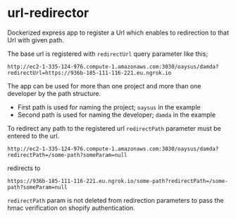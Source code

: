 # url-redirector

Dockerized express app to register a Url which enables to redirection to that Url with given path.

The base url is registered with `redirectUrl` query parameter like this;

`http://ec2-1-335-124-976.compute-1.amazonaws.com:3030/oaysus/damda?redirectUrl=https://936b-185-111-116-221.eu.ngrok.io`

The app can be used for more than one project and more than one developer by the path structure.

- First path is used for naming the project; `oaysus` in the example
- Second path is used for naming the developer; `damda` in the example

To redirect any path to the registered url `redirectPath` parameter must be entered to the url.

`http://ec2-1-335-124-976.compute-1.amazonaws.com:3030/oaysus/damda?redirectPath=/some-path?someParam=null`

redirects to 

`https://936b-185-111-116-221.eu.ngrok.io/some-path?redirectPath=/some-path?someParam=null`

`redirectPath` param is not deleted from redirection parameters to pass the hmac verification on shopify authentication.
